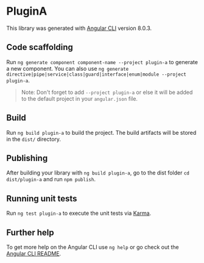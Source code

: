 # PluginA

This library was generated with [Angular CLI](https://github.com/angular/angular-cli) version 8.0.3.

## Code scaffolding

Run `ng generate component component-name --project plugin-a` to generate a new component. You can also use `ng generate directive|pipe|service|class|guard|interface|enum|module --project plugin-a`.
> Note: Don't forget to add `--project plugin-a` or else it will be added to the default project in your `angular.json` file. 

## Build

Run `ng build plugin-a` to build the project. The build artifacts will be stored in the `dist/` directory.

## Publishing

After building your library with `ng build plugin-a`, go to the dist folder `cd dist/plugin-a` and run `npm publish`.

## Running unit tests

Run `ng test plugin-a` to execute the unit tests via [Karma](https://karma-runner.github.io).

## Further help

To get more help on the Angular CLI use `ng help` or go check out the [Angular CLI README](https://github.com/angular/angular-cli/blob/master/README.md).
